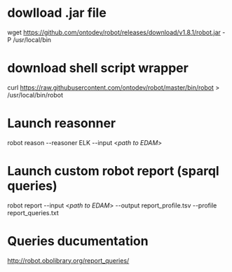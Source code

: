 # dowlload .jar file 
wget https://github.com/ontodev/robot/releases/download/v1.8.1/robot.jar
-P /usr/local/bin
# download shell script wrapper 
curl https://raw.githubusercontent.com/ontodev/robot/master/bin/robot >
/usr/local/bin/robot

# Launch reasonner 
robot reason --reasoner ELK   --input <_path to EDAM_>


# Launch custom robot report (sparql queries)
robot report --input <_path to EDAM_> --output report_profile.tsv --profile report_queries.txt


# Queries ducumentation 

http://robot.obolibrary.org/report_queries/ 